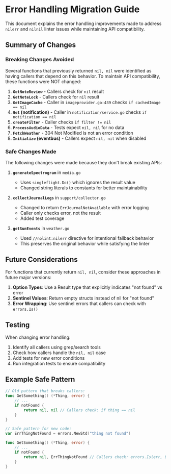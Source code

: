 # Error Handling Migration Guide

This document explains the error handling improvements made to address `nilerr` and `nilnil` linter issues while maintaining API compatibility.

## Summary of Changes

### Breaking Changes Avoided

Several functions that previously returned `nil, nil` were identified as having callers that depend on this behavior. To maintain API compatibility, these functions were NOT changed:

1. **`GetNoteReview`** - Callers check for `nil` result
2. **`GetNoteLock`** - Callers check for `nil` result
3. **`GetImageCache`** - Caller in `imageprovider.go:439` checks `if cachedImage == nil`
4. **`Get` (notification)** - Caller in `notification/service.go` checks `if notification == nil`
5. **`createFilter`** - Caller checks `if filter != nil`
6. **`ProcessAudioData`** - Tests expect `nil, nil` for no data
7. **`FetchWeather`** - 304 Not Modified is not an error condition
8. **`Initialize` (eventbus)** - Callers expect `nil, nil` when disabled

### Safe Changes Made

The following changes were made because they don't break existing APIs:

1. **`generateSpectrogram`** in `media.go`
   - Uses `singleflight.Do()` which ignores the result value
   - Changed string literals to constants for better maintainability

2. **`collectJournalLogs`** in `support/collector.go`
   - Changed to return `ErrJournalNotAvailable` with error logging
   - Caller only checks error, not the result
   - Added test coverage

3. **`getSunEvents`** in `weather.go`
   - Used `//nolint:nilerr` directive for intentional fallback behavior
   - This preserves the original behavior while satisfying the linter

## Future Considerations

For functions that currently return `nil, nil`, consider these approaches in future major versions:

1. **Option Types**: Use a Result type that explicitly indicates "not found" vs error
2. **Sentinel Values**: Return empty structs instead of nil for "not found"
3. **Error Wrapping**: Use sentinel errors that callers can check with `errors.Is()`

## Testing

When changing error handling:

1. Identify all callers using grep/search tools
2. Check how callers handle the `nil, nil` case
3. Add tests for new error conditions
4. Run integration tests to ensure compatibility

## Example Safe Pattern

```go
// Old pattern that breaks callers:
func GetSomething() (*Thing, error) {
    // ...
    if notFound {
        return nil, nil // Callers check: if thing == nil
    }
}

// Safe pattern for new code:
var ErrThingNotFound = errors.NewStd("thing not found")

func GetSomething() (*Thing, error) {
    // ...
    if notFound {
        return nil, ErrThingNotFound // Callers check: errors.Is(err, ErrThingNotFound)
    }
}
```
